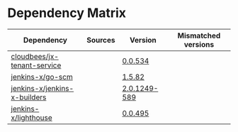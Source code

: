 # Dependency Matrix

Dependency | Sources | Version | Mismatched versions
---------- | ------- | ------- | -------------------
[cloudbees/jx-tenant-service](https://github.com/cloudbees/jx-tenant-service) |  | [0.0.534](https://github.com/cloudbees/jx-tenant-service/releases/tag/v0.0.534) | 
[jenkins-x/go-scm](https://github.com/jenkins-x/go-scm) |  | [1.5.82]() | 
[jenkins-x/jenkins-x-builders](https://github.com/jenkins-x/jenkins-x-builders) |  | [2.0.1249-589]() | 
[jenkins-x/lighthouse](https://github.com/jenkins-x/lighthouse) |  | [0.0.495]() | 
